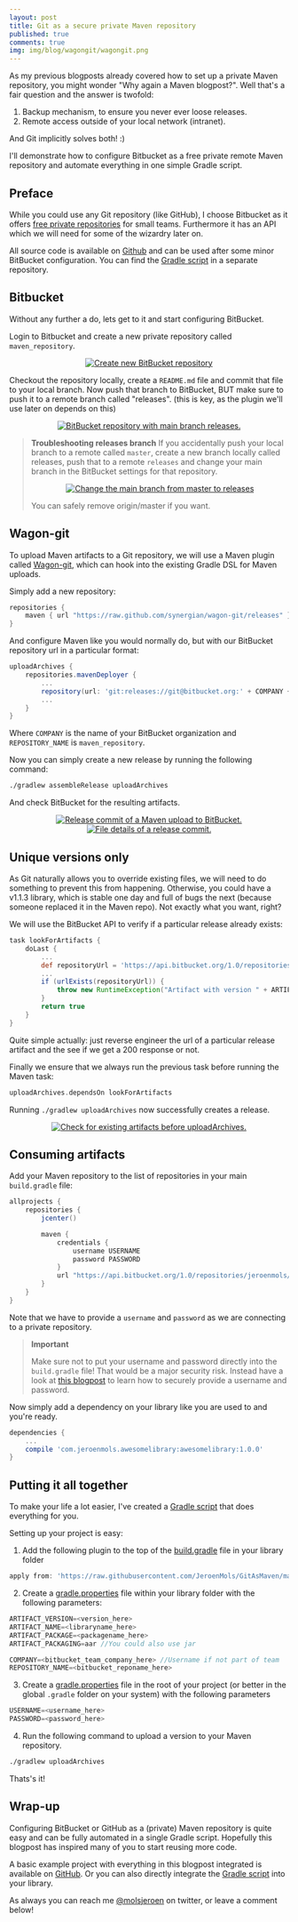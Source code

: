 ```yaml
---
layout: post
title: Git as a secure private Maven repository
published: true
comments: true
img: img/blog/wagongit/wagongit.png
---
```

As my previous blogposts already covered how to set up a private Maven repository, you might wonder "Why again a Maven blogpost?". Well that's a fair question and the answer is twofold:

1. Backup mechanism, to ensure you never ever loose releases.
2. Remote access outside of your local network (intranet).

And Git implicitly solves both! :)

I'll demonstrate how to configure Bitbucket as a free private remote Maven repository and automate everything in one simple Gradle script.

## Preface
While you could use any Git repository (like GitHub), I choose Bitbucket as it offers [free private repositories](https://bitbucket.org/product/pricing) for small teams. Furthermore it has an API which we will need for some of the wizardry later on.

All source code is available on [Github](https://github.com/JeroenMols/WagonGitExample) and can be used after some minor BitBucket configuration. You can find the [Gradle script](https://github.com/JeroenMols/GitAsMaven) in a separate repository.

## Bitbucket
Without any further a do, lets get to it and start configuring BitBucket.

Login to Bitbucket and create a new private repository called `maven_repository`.

<center><a href="{{ site.blogbaseurl }}img/blog/wagongit/createrepository.png"><img src="{{ site.blogbaseurl }}img/blog/wagongit/createrepository.png" alt="Create new BitBucket repository"></a></center>

Checkout the repository locally, create a `README.md` file and commit that file to your local branch. Now push that branch to BitBucket, BUT make sure to push it to a remote branch called "releases". (this is key, as the plugin we'll use later on depends on this)

<center><a href="{{ site.blogbaseurl }}img/blog/wagongit/releasebranch.png"><img src="{{ site.blogbaseurl }}img/blog/wagongit/releasebranch.png" alt="BitBucket repository with main branch releases."></a></center>

> **Troubleshooting releases branch**
> If you accidentally push your local branch to a remote called `master`, create a new branch locally called releases, push that to a remote `releases` and change your main branch in the BitBucket settings for that repository.
>
> <center><a href="{{ site.blogbaseurl }}img/blog/wagongit/configuremainbranch.png"><img src="{{ site.blogbaseurl }}img/blog/wagongit/configuremainbranch.png" alt="Change the main branch from master to releases"></a></center>
>
> You can safely remove origin/master if you want.

## Wagon-git
To upload Maven artifacts to a Git repository, we will use a Maven plugin called [Wagon-git](https://synergian.github.io/wagon-git/), which can hook into the existing Gradle DSL for Maven uploads.

Simply add a new repository:

```groovy
repositories {
    maven { url "https://raw.github.com/synergian/wagon-git/releases" }
}
```

And configure Maven like you would normally do, but with our BitBucket repository url in a particular format:

```groovy
uploadArchives {
    repositories.mavenDeployer {
        ...
        repository(url: 'git:releases://git@bitbucket.org:' + COMPANY + '/' + REPOSITORY_NAME + '.git')
        ...
    }
}
```

Where `COMPANY` is the name of your BitBucket organization and `REPOSITORY_NAME` is `maven_repository`.

Now you can simply create a new release by running the following command:

```bash
./gradlew assembleRelease uploadArchives
```

And check BitBucket for the resulting artifacts.

<center><a href="{{ site.blogbaseurl }}img/blog/wagongit/releasecommits.png"><img src="{{ site.blogbaseurl }}img/blog/wagongit/releasecommits.png" alt="Release commit of a Maven upload to BitBucket."></a></center>

<center><a href="{{ site.blogbaseurl }}img/blog/wagongit/releasecommitdetails.png"><img src="{{ site.blogbaseurl }}img/blog/wagongit/releasecommitdetails.png" alt="File details of a release commit."></a></center>

## Unique versions only
As Git naturally allows you to override existing files, we will need to do something to prevent this from happening. Otherwise, you could have a v1.1.3 library, which is stable one day and full of bugs the next (because someone replaced it in the Maven repo). Not exactly what you want, right?

We will use the BitBucket API to verify if a particular release already exists:

```groovy
task lookForArtifacts {
    doLast {
        ...
        def repositoryUrl = 'https://api.bitbucket.org/1.0/repositories/' + COMPANY + '/' + REPOSITORY_NAME + '/raw/releases/' + artifactPath
        ...
        if (urlExists(repositoryUrl)) {
            throw new RuntimeException("Artifact with version " + ARTIFACT_VERSION + " already exist - not executing uploadArchives")
        }
        return true
    }
}
```

Quite simple actually: just reverse engineer the url of a particular release artifact and the see if we get a 200 response or not.

Finally we ensure that we always run the previous task before running the Maven task:

```groovy
uploadArchives.dependsOn lookForArtifacts
```

Running `./gradlew uploadArchives` now successfully creates a release.

<center><a href="{{ site.blogbaseurl }}img/blog/wagongit/checkforartifacts.png"><img src="{{ site.blogbaseurl }}img/blog/wagongit/checkforartifacts.png" alt="Check for existing artifacts before uploadArchives."></a></center>

## Consuming artifacts
Add your Maven repository to the list of repositories in your main `build.gradle` file:

```groovy
allprojects {
    repositories {
        jcenter()

        maven {
            credentials {
                username USERNAME
                password PASSWORD
            }
            url "https://api.bitbucket.org/1.0/repositories/jeroenmols/maven_repository/raw/releases"
        }
    }
}
```

Note that we have to provide a `username` and `password` as we are connecting to a private repository.

> **Important**
>
> Make sure not to put your username and password directly into the `build.gradle` file! That would be a major security risk. Instead have a look at [this blogpost](http://localhost:4000/blog/2015/08/13/artifactory2/) to learn how to securely provide a username and password.

Now simply add a dependency on your library like you are used to and you're ready.

```groovy
dependencies {
    ...
    compile 'com.jeroenmols.awesomelibrary:awesomelibrary:1.0.0'
}
```

## Putting it all together
To make your life a lot easier, I've created a [Gradle script](https://github.com/JeroenMols/WagonGitExample/blob/master/library/publish-bitbucket.gradle) that does everything for you.

Setting up your project is easy:

1. Add the following plugin to the top of the [build.gradle](https://github.com/JeroenMols/WagonGitExample/blob/master/library/build.gradle) file in your library folder

  ```groovy
  apply from: 'https://raw.githubusercontent.com/JeroenMols/GitAsMaven/master/publish-bitbucket.gradle'
  ```

2. Create a [gradle.properties](https://github.com/JeroenMols/WagonGitExample/blob/master/library/gradle.properties) file within your library folder with the following parameters:

  ```groovy
  ARTIFACT_VERSION=<version_here>
  ARTIFACT_NAME=<libraryname_here>
  ARTIFACT_PACKAGE=<packagename_here>
  ARTIFACT_PACKAGING=aar //You could also use jar

  COMPANY=<bitbucket_team_company_here> //Username if not part of team
  REPOSITORY_NAME=<bitbucket_reponame_here>
  ```

3. Create a [gradle.properties](https://github.com/JeroenMols/WagonGitExample/blob/master/gradle.properties) file in the root of your project (or better in the global `.gradle` folder on your system) with the following parameters

  ```groovy
  USERNAME=<username_here>
  PASSWORD=<password_here>
  ```

4. Run the following command to upload a version to your Maven repository.

  ```bash
  ./gradlew uploadArchives
  ```

Thats's it!

## Wrap-up
Configuring BitBucket or GitHub as a (private) Maven repository is quite easy and can be fully automated in a single Gradle script. Hopefully this blogpost has inspired many of you to start reusing more code.

A basic example project with everything in this blogpost integrated is available on [GitHub](https://github.com/JeroenMols/WagonGitExample). Or you can also directly integrate the [Gradle script](https://github.com/JeroenMols/GitAsMaven) into your library.

As always you can reach me [@molsjeroen](https://twitter.com/molsjeroen) on twitter, or leave a comment below!
